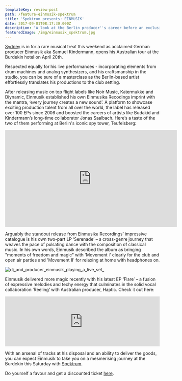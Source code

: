 ```yaml
---
templateKey: review-post
path: /feature-einmusik-spektrum
title: 'Spektrum presents: EINMUSIK'
date: 2017-09-01T08:17:30.000Z
description: 'A look at the Berlin producer''s career before an exclusive Sydney show. '
featuredImage: /img/einmusik_spektrum.jpg
---
```

[Sydney](https://ravereviewz.net/feature-events) is in for a rare musical treat this weekend as acclaimed German producer Einmusik aka Samuel Kindermann, opens his Australian tour at the Burdekin hotel on April 20th. 
<br>

Respected equally for his live performances - incorporating elements from drum machines and analog synthesizers, and his craftsmanship in the studio, you can be sure of a masterclass as the Berlin-based artist effortlessly translates his productions to the club setting.
<br>

After releasing music on top flight labels like Noir Music, Katermukke and Diynamic, Einmusik established his own Einmusika Recodings imprint with the mantra, ‘every journey creates a new sound’. A platform to showcase exciting production talent from all over the world, the label has released over 100 EPs since 2006 and boosted the careers of artists like Budakid and Kindermann’s long-time collaborator Jonas Saalbach. Here’s a taste of the two of them performing at Berlin's iconic spy tower, Teufelsberg:

<iframe src="https://www.facebook.com/plugins/video.php?href=https%3A%2F%2Fwww.facebook.com%2Feinmusik%2Fvideos%2F10155362915704387%2F&show_text=0&width=560" width="560" height="315" style="border:none;overflow:hidden" scrolling="no" frameborder="0" allowTransparency="true" allowFullScreen="true"></iframe>

Arguably the standout release from Einmusika Recordings’ impressive catalogue is his own two-part LP ‘Serenade’ – a cross-genre journey that weaves the pace of pulsating dance with the composition of classical music. In his own words, Einmusik described the album as bringing "moments of freedom and magic" with 'Movement I' clearly for the club and open air parties and 'Movement II' for relaxing at home with headphones on.

![dj_and_producer_einmusik_playing_a_live_set_](/img/einmusik_dj.jpg)

Einmusik delivered more magic recently with his latest EP ‘Flare’ – a fusion of expressive melodies and techy energy that culminates in the solid vocal collaboration ‘Reeling’ with Australian producer, Haptic. Check it out here:

<iframe src="https://embed.beatport.com/?id=11648346&type=track" width="100%" height="162" frameborder="0" scrolling="no" style="max-width:600px;"></iframe>

With an arsenal of tracks at his disposal and an ability to deliver the goods, you can expect Einmusik to take you on a mesmerising journey at the Burdekin this Saturday with [Spektrum](https://ravereviewz.net/interview/eden-worthington-spektrum). 

Do yourself a favour and get a discounted ticket [here](https://l.facebook.com/l.php?u=https%3A%2F%2Fwww.residentadvisor.net%2Fevents%2F1250756%3Fp%3DMailchimp%26fbclid%3DIwAR3fDzgeGhW-obDoGxXZ0dV8B86Q-y3sJtnAuwnUJVg-SYxriGp-7fsNBIM&h=AT0xTLcHknmJx_efRsJCPQmqatvC7NplLrPAT0yZSR0VYgk4LhUNHSN3p_T9WWzFFsO_pmYV8TVNrmu6kHXNYO5Lh7LCxlTUaWjAMHpP0aGaVxhyMnxXTBknLc5z1wWBdAI).


